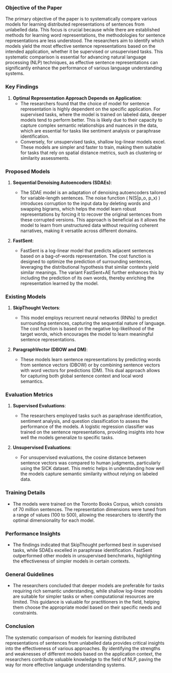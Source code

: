 ### Objective of the Paper

The primary objective of the paper is to systematically compare various models for learning distributed representations of sentences from unlabelled data. This focus is crucial because while there are established methods for learning word representations, the methodologies for sentence representations are less understood. The researchers aim to identify which models yield the most effective sentence representations based on the intended application, whether it be supervised or unsupervised tasks. This systematic comparison is essential for advancing natural language processing (NLP) techniques, as effective sentence representations can significantly enhance the performance of various language understanding systems.

### Key Findings

1. **Optimal Representation Approach Depends on Application**:
   - The researchers found that the choice of model for sentence representation is highly dependent on the specific application. For supervised tasks, where the model is trained on labeled data, deeper models tend to perform better. This is likely due to their capacity to capture complex semantic relationships and nuances in the data, which are essential for tasks like sentiment analysis or paraphrase identification.
   - Conversely, for unsupervised tasks, shallow log-linear models excel. These models are simpler and faster to train, making them suitable for tasks that rely on spatial distance metrics, such as clustering or similarity assessments.

### Proposed Models

1. **Sequential Denoising Autoencoders (SDAEs)**:
   - The SDAE model is an adaptation of denoising autoencoders tailored for variable-length sentences. The noise function \( N(S|p_o, p_x) \) introduces corruption to the input data by deleting words and swapping bigrams, which helps the model learn robust representations by forcing it to recover the original sentences from these corrupted versions. This approach is beneficial as it allows the model to learn from unstructured data without requiring coherent narratives, making it versatile across different domains.

2. **FastSent**:
   - FastSent is a log-linear model that predicts adjacent sentences based on a bag-of-words representation. The cost function is designed to optimize the prediction of surrounding sentences, leveraging the distributional hypothesis that similar contexts yield similar meanings. The variant FastSent+AE further enhances this by including the prediction of its own words, thereby enriching the representation learned by the model.

### Existing Models

1. **SkipThought Vectors**:
   - This model employs recurrent neural networks (RNNs) to predict surrounding sentences, capturing the sequential nature of language. The cost function is based on the negative log-likelihood of the target words, which encourages the model to learn meaningful sentence representations.

2. **ParagraphVector (DBOW and DM)**:
   - These models learn sentence representations by predicting words from sentence vectors (DBOW) or by combining sentence vectors with word vectors for predictions (DM). This dual approach allows for capturing both global sentence context and local word semantics.

### Evaluation Metrics

1. **Supervised Evaluations**:
   - The researchers employed tasks such as paraphrase identification, sentiment analysis, and question classification to assess the performance of the models. A logistic regression classifier was trained on the sentence representations, providing insights into how well the models generalize to specific tasks.

2. **Unsupervised Evaluations**:
   - For unsupervised evaluations, the cosine distance between sentence vectors was compared to human judgments, particularly using the SICK dataset. This metric helps in understanding how well the models capture semantic similarity without relying on labeled data.

### Training Details

- The models were trained on the Toronto Books Corpus, which consists of 70 million sentences. The representation dimensions were tuned from a range of values (100 to 500), allowing the researchers to identify the optimal dimensionality for each model.

### Performance Insights

- The findings indicated that SkipThought performed best in supervised tasks, while SDAEs excelled in paraphrase identification. FastSent outperformed other models in unsupervised benchmarks, highlighting the effectiveness of simpler models in certain contexts.

### General Guidelines

- The researchers concluded that deeper models are preferable for tasks requiring rich semantic understanding, while shallow log-linear models are suitable for simpler tasks or when computational resources are limited. This guidance is valuable for practitioners in the field, helping them choose the appropriate model based on their specific needs and constraints.

### Conclusion

The systematic comparison of models for learning distributed representations of sentences from unlabelled data provides critical insights into the effectiveness of various approaches. By identifying the strengths and weaknesses of different models based on the application context, the researchers contribute valuable knowledge to the field of NLP, paving the way for more effective language understanding systems.